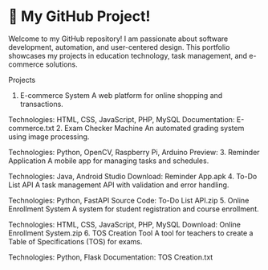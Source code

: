 # 👋 My GitHub Project! 
Welcome to my GitHub repository! I am passionate about software development, automation, and user-centered design. This portfolio showcases my projects in education technology, task management, and e-commerce solutions.

Projects
1. E-commerce System
A web platform for online shopping and transactions.

Technologies: HTML, CSS, JavaScript, PHP, MySQL
Documentation: E-commerce.txt
2. Exam Checker Machine
An automated grading system using image processing.

Technologies: Python, OpenCV, Raspberry Pi, Arduino
Preview:
3. Reminder Application
A mobile app for managing tasks and schedules.

Technologies: Java, Android Studio
Download: Reminder App.apk
4. To-Do List API
A task management API with validation and error handling.

Technologies: Python, FastAPI
Source Code: To-Do List API.zip
5. Online Enrollment System
A system for student registration and course enrollment.

Technologies: HTML, CSS, JavaScript, PHP, MySQL
Download: Online Enrollment System.zip
6. TOS Creation Tool
A tool for teachers to create a Table of Specifications (TOS) for exams.

Technologies: Python, Flask
Documentation: TOS Creation.txt
